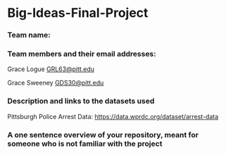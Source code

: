 # Big-Ideas-Final-Project
### Team name:

### Team members and their email addresses:

Grace Logue GRL63@pitt.edu

Grace Sweeney GDS30@pitt.edu

### Description and links to the datasets used

Pittsburgh Police Arrest Data: https://data.wprdc.org/dataset/arrest-data

### A one sentence overview of your repository, meant for someone who is not familiar with the project
